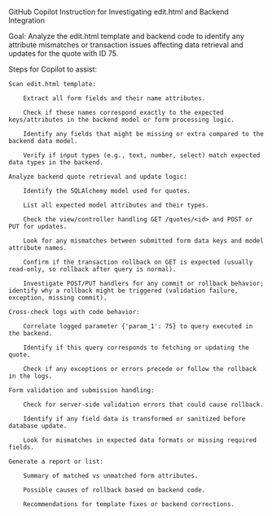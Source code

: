 GitHub Copilot Instruction for Investigating edit.html and Backend Integration

Goal:
Analyze the edit.html template and backend code to identify any attribute mismatches or transaction issues affecting data retrieval and updates for the quote with ID 75.

Steps for Copilot to assist:

    Scan edit.html template:

        Extract all form fields and their name attributes.

        Check if these names correspond exactly to the expected keys/attributes in the backend model or form processing logic.

        Identify any fields that might be missing or extra compared to the backend data model.

        Verify if input types (e.g., text, number, select) match expected data types in the backend.

    Analyze backend quote retrieval and update logic:

        Identify the SQLAlchemy model used for quotes.

        List all expected model attributes and their types.

        Check the view/controller handling GET /quotes/<id> and POST or PUT for updates.

        Look for any mismatches between submitted form data keys and model attribute names.

        Confirm if the transaction rollback on GET is expected (usually read-only, so rollback after query is normal).

        Investigate POST/PUT handlers for any commit or rollback behavior; identify why a rollback might be triggered (validation failure, exception, missing commit).

    Cross-check logs with code behavior:

        Correlate logged parameter {'param_1': 75} to query executed in the backend.

        Identify if this query corresponds to fetching or updating the quote.

        Check if any exceptions or errors precede or follow the rollback in the logs.

    Form validation and submission handling:

        Check for server-side validation errors that could cause rollback.

        Identify if any field data is transformed or sanitized before database update.

        Look for mismatches in expected data formats or missing required fields.

    Generate a report or list:

        Summary of matched vs unmatched form attributes.

        Possible causes of rollback based on backend code.

        Recommendations for template fixes or backend corrections.